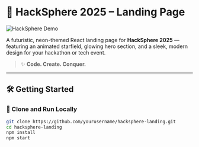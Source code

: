 # 🚀 HackSphere 2025 – Landing Page

![HackSphere Demo](https://media.giphy.com/media/v1.Y2lkPTc5MGI3NjExd2w2bW1vN2RkM3F4Z2R2M2VvZ3J3N2V1Y3V3eGZ4d2I3d2t3a3V3bCZ2ZyZ2d2R3Z3/giphy.gif)

A futuristic, neon-themed React landing page for **HackSphere 2025** — featuring an animated starfield, glowing hero section, and a sleek, modern design for your hackathon or tech event.

> ✨ **Code. Create. Conquer.**

---

## 🛠️ Getting Started

### 🚩 Clone and Run Locally

```bash
git clone https://github.com/yourusername/hacksphere-landing.git
cd hacksphere-landing
npm install
npm start
